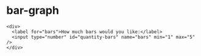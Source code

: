 # bar-graph


    <div>
      <label for="bars">How much bars would you like:</label>
      <input type="number" id="quantity-bars" name="bars" min="1" max="5" />
    </div>